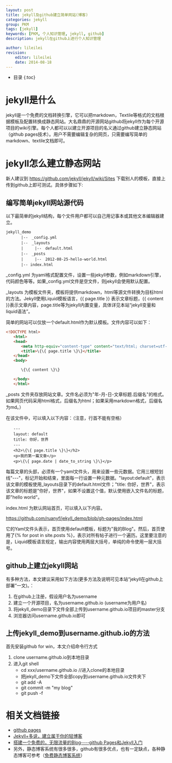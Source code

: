 ```yaml
---
layout: post
title: jekyll及github建立简单网站(博客)
categories: jekyll
group: PKM
tags: [jekyll]
keywords: [PKM, 个人知识管理, jekyll, github]
description: jekyll在github上进行个人知识管理

author: lileilei
revision:
    editor: lileilei
    date: 2014-08-18
---
```


* 目录
{:toc}

# jekyll是什么

jekyll是一个免费的文档转换引擎，它可以把markdown，Textile等格式的文档根据模板及配置转换成静态网站。大名鼎鼎的开源网站github将jekyll作为每个开源项目的wiki引擎。每个人都可以以建立开源项目的名义通过github建立静态网站（github pages技术）。用户不需要编辑复杂的网页，只需要编写简单的markdown、textile文档即可。

# jekyll怎么建立静态网站

新人建议到 https://github.com/jekyll/jekyll/wiki/Sites 下载别人的模板，直接上传到github上即可测试。具体步骤如下:

## 编写简单jekyll网站源代码

以下最简单的jekyll结构，每个文件用户都可以自己用记事本或其他文本编辑器建立。

~~~
jekyll_demo
　　　　|--　_config.yml
　　　　|--　_layouts
　　　　|　　　|--　default.html 
　　　　|--　_posts
　　　　|　　　|--　2012-08-25-hello-world.html
　　　　|-- index.html
~~~

_config.yml 为yaml格式配置文件，设置一些jekyll参数，例如markdown引擎，代码颜色等等。如果_config.yml文件是空文件，则jekyll会使用默认配置。

_layouts 为模板文件夹，模板将提供markdown，html等源文件转换为目标html的方法。Jekyll使用Liquid模板语言，\{\{ page.title \}\} 表示文章标题，\{\{ content \}\}表示文章内容，page.title等为jekyll内置变量，具体详见本站“jekyll变量和liquid语法”。

简单的网站可以仅放一个default.html作为默认模板。文件内容可以如下：

~~~ html
<!DOCTYPE html>
　　<html>
　　<head>
　　　　<meta http-equiv="content-type" content="text/html; charset=utf-8" />
　　　　<title>\{\{ page.title \}\}</title>
　　</head>
　　<body>

　　　　\{\{ content \}\}

　　</body>
　　</html>
~~~

_posts 文件夹存放网站文章。文件名必须为"年-月-日-文章标题.后缀名"的格式。如果网页代码采用html格式，后缀名为html；如果采用markdown格式，后缀名为md。）

在该文件中，可以填入以下内容：（注意，行首不能有空格）

~~~
　　---
　　layout: default
　　title: 你好，世界
　　---
　　<h2>\{\{ page.title \}\}</h2>
　　<p>我的第一篇文章</p>
　　<p>\{\{ page.date | date_to_string \}\}</p>
~~~

每篇文章的头部，必须有一个yaml文件头，用来设置一些元数据。它用三根短划线"---"，标记开始和结束，里面每一行设置一种元数据。"layout:default"，表示该文章的模板使用_layouts目录下的default.html文件；"title: 你好，世界"，表示该文章的标题是"你好，世界"，如果不设置这个值，默认使用嵌入文件名的标题，即"hello world"。

index.html 为默认网站首页，可以填入以下内容。

https://github.com/ruanyf/jekyll_demo/blob/gh-pages/index.html


它的Yaml文件头表示，首页使用default模板，标题为"我的Blog"。然后，首页使用了\{\% for post in site.posts %\}，表示对所有帖子进行一个遍历。这里要注意的是，Liquid模板语言规定，输出内容使用两层大括号，单纯的命令使用一层大括号。

## github上建立jekyll网站

有多种方法，本文建议采用如下方法(更多方法及说明可见本站“jekyll在github上部署”一文)。：

1. 在github上注册，假设用户名为username
2. 建立一个开源项目，名为username.github.io (username为用户名)
3. 将jekyll_demo目录下文件全部上传到username.github.io项目的master分支
4. 浏览器访问username.github.io即可

## 上传jekyll_demo到username.github.io的方法

首先安装github for win，本文介绍命令行方式

1. clone username.github.io到本地目录
2. 进入git shell 
    + cd xxx/username.github.io    //进入clone的本地目录
    + 把jekyll_demo下文件全部copy到username.github.io文件夹下
    + git add -A
    + git commit -m "my blog"
    + git push -f

# 相关文档链接

+ [github pages](https://pages.github.com/)
+ [Jekyll+多说，建立属于你的轻博客](http://www.ituring.com.cn/article/114888)
+ [搭建一个免费的，无限流量的Blog----github Pages和Jekyll入门](http://www.ruanyifeng.com/blog/2012/08/blogging_with_jekyll.html)
+ 另外，静态博客系统有很多很多，github有很多优点，也有一定缺点，各种静态博客可参考（[免费静态博客系统](http://26836659.blogcn.com/?p=762)）

